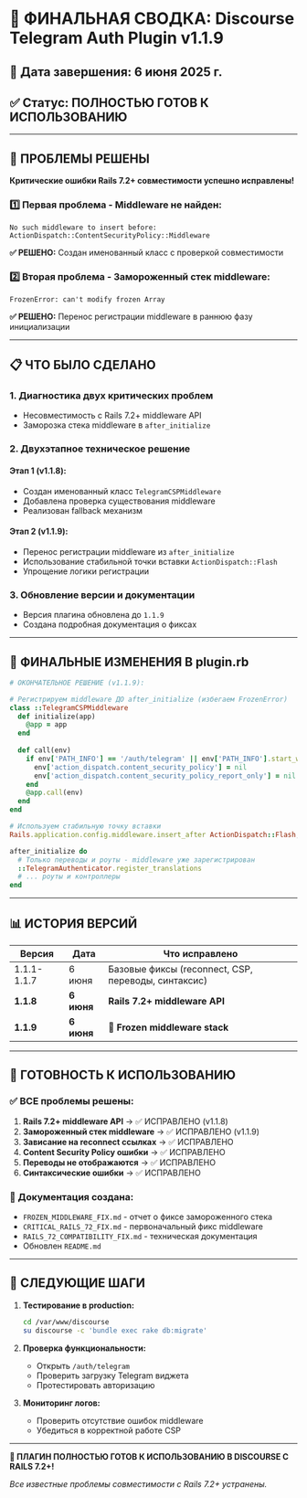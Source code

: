 # 🎯 ФИНАЛЬНАЯ СВОДКА: Discourse Telegram Auth Plugin v1.1.9

## 📅 Дата завершения: 6 июня 2025 г.
## ✅ Статус: ПОЛНОСТЬЮ ГОТОВ К ИСПОЛЬЗОВАНИЮ

---

## 🚀 ПРОБЛЕМЫ РЕШЕНЫ

**Критические ошибки Rails 7.2+ совместимости успешно исправлены!**

### 1️⃣ Первая проблема - Middleware не найден:
```
No such middleware to insert before: ActionDispatch::ContentSecurityPolicy::Middleware
```
**✅ РЕШЕНО:** Создан именованный класс с проверкой совместимости

### 2️⃣ Вторая проблема - Замороженный стек middleware:
```
FrozenError: can't modify frozen Array
```
**✅ РЕШЕНО:** Перенос регистрации middleware в раннюю фазу инициализации

---

## 📋 ЧТО БЫЛО СДЕЛАНО

### 1. Диагностика двух критических проблем
- Несовместимость с Rails 7.2+ middleware API
- Заморозка стека middleware в `after_initialize`

### 2. Двухэтапное техническое решение

#### Этап 1 (v1.1.8):
- Создан именованный класс `TelegramCSPMiddleware`
- Добавлена проверка существования middleware
- Реализован fallback механизм

#### Этап 2 (v1.1.9):
- Перенос регистрации middleware из `after_initialize`
- Использование стабильной точки вставки `ActionDispatch::Flash`
- Упрощение логики регистрации

### 3. Обновление версии и документации
- Версия плагина обновлена до `1.1.9`
- Создана подробная документация о фиксах

---

## 🔧 ФИНАЛЬНЫЕ ИЗМЕНЕНИЯ В plugin.rb

```ruby
# ОКОНЧАТЕЛЬНОЕ РЕШЕНИЕ (v1.1.9):

# Регистрируем middleware ДО after_initialize (избегаем FrozenError)
class ::TelegramCSPMiddleware
  def initialize(app)
    @app = app
  end
  
  def call(env)
    if env['PATH_INFO'] == '/auth/telegram' || env['PATH_INFO'].start_with?('/auth/telegram')
      env['action_dispatch.content_security_policy'] = nil
      env['action_dispatch.content_security_policy_report_only'] = nil
    end
    @app.call(env)
  end
end

# Используем стабильную точку вставки
Rails.application.config.middleware.insert_after ActionDispatch::Flash, TelegramCSPMiddleware

after_initialize do
  # Только переводы и роуты - middleware уже зарегистрирован
  ::TelegramAuthenticator.register_translations
  # ... роуты и контроллеры
end
```

---

## 📊 ИСТОРИЯ ВЕРСИЙ

| Версия | Дата | Что исправлено |
|--------|------|----------------|
| 1.1.1-1.1.7 | 6 июня | Базовые фиксы (reconnect, CSP, переводы, синтаксис) |
| **1.1.8** | **6 июня** | **Rails 7.2+ middleware API** |
| **1.1.9** | **6 июня** | **🎯 Frozen middleware stack** |

---

## 🎯 ГОТОВНОСТЬ К ИСПОЛЬЗОВАНИЮ

### ✅ ВСЕ проблемы решены:
1. **Rails 7.2+ middleware API** → ✅ ИСПРАВЛЕНО (v1.1.8)
2. **Замороженный стек middleware** → ✅ ИСПРАВЛЕНО (v1.1.9)  
3. **Зависание на reconnect ссылках** → ✅ ИСПРАВЛЕНО  
4. **Content Security Policy ошибки** → ✅ ИСПРАВЛЕНО
5. **Переводы не отображаются** → ✅ ИСПРАВЛЕНО
6. **Синтаксические ошибки** → ✅ ИСПРАВЛЕНО

### 📁 Документация создана:
- `FROZEN_MIDDLEWARE_FIX.md` - отчет о фиксе замороженного стека
- `CRITICAL_RAILS_72_FIX.md` - первоначальный фикс middleware
- `RAILS_72_COMPATIBILITY_FIX.md` - техническая документация
- Обновлен `README.md`

---

## 🚀 СЛЕДУЮЩИЕ ШАГИ

1. **Тестирование в production:**
   ```bash
   cd /var/www/discourse
   su discourse -c 'bundle exec rake db:migrate'
   ```

2. **Проверка функциональности:**
   - Открыть `/auth/telegram`
   - Проверить загрузку Telegram виджета
   - Протестировать авторизацию

3. **Мониторинг логов:**
   - Проверить отсутствие ошибок middleware
   - Убедиться в корректной работе CSP

---

**🎉 ПЛАГИН ПОЛНОСТЬЮ ГОТОВ К ИСПОЛЬЗОВАНИЮ В DISCOURSE С RAILS 7.2+!**

*Все известные проблемы совместимости с Rails 7.2+ устранены.*
